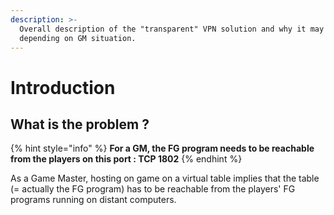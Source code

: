 ```yaml
---
description: >-
  Overall description of the "transparent" VPN solution and why it may be needed
  depending on GM situation.
---
```


# Introduction

## What is the problem ?

{% hint style="info" %}
**For a GM, the FG program needs to be reachable from the players on this port : TCP 1802**
{% endhint %}

As a Game Master, hosting on game on a virtual table implies that the table \(= actually the FG program\) has to be reachable from the players' FG programs running on distant computers.


